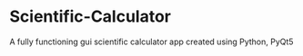 # Scientific-Calculator
A fully functioning gui scientific calculator app created using Python, PyQt5 
